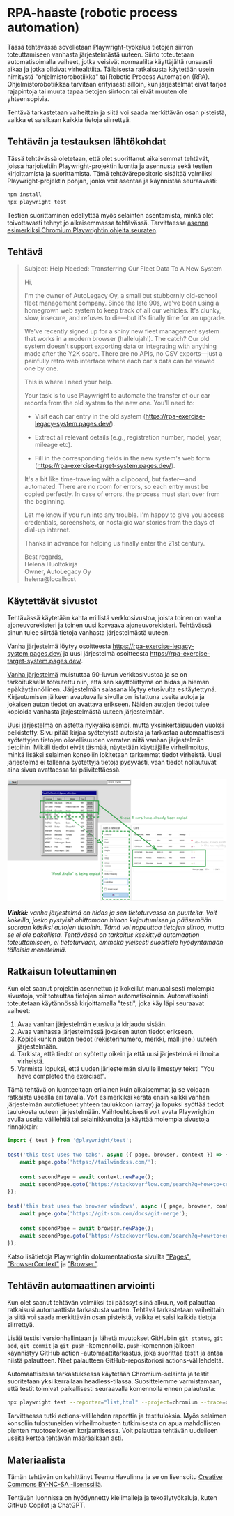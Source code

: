 # RPA-haaste (robotic process automation)

Tässä tehtävässä sovelletaan Playwright-työkalua tietojen siirron toteuttamiseen vanhasta järjestelmästä uuteen. Siirto toteutetaan automatisoimalla vaiheet, jotka veisivät normaalilta käyttäjältä runsaasti aikaa ja jotka olisivat virhealttiita. Tällaisesta ratkaisusta käytetään usein nimitystä "ohjelmistorobotiikka" tai Robotic Process Automation (RPA). Ohjelmistorobotiikkaa tarvitaan erityisesti silloin, kun järjestelmät eivät tarjoa rajapintoja tai muuta tapaa tietojen siirtoon tai eivät muuten ole yhteensopivia.

Tehtävä tarkastetaan vaiheittain ja siitä voi saada merkittävän osan pisteistä, vaikka et saisikaan kaikkia tietoja siirrettyä.


## Tehtävän ja testauksen lähtökohdat

Tässä tehtävässä oletetaan, että olet suorittanut aikaisemmat tehtävät, joissa harjoiteltiin Playwright-projektin luontia ja asennusta sekä testien kirjoittamista ja suorittamista. Tämä tehtävärepositorio sisältää valmiiksi Playwright-projektin pohjan, jonka voit asentaa ja käynnistää seuraavasti:

```bash
npm install
npx playwright test
```

Testien suorittaminen edellyttää myös selainten asentamista, minkä olet toivottavasti tehnyt jo aikaisemmassa tehtävässä. Tarvittaessa [asenna esimerkiksi Chromium Playwrightin ohjeita seuraten](https://playwright.dev/docs/browsers).


## Tehtävä

> Subject: Help Needed: Transferring Our Fleet Data To A New System
>
> Hi,
>
> I'm the owner of AutoLegacy Oy, a small but stubbornly old-school fleet management company. Since the late 90s, we've been using a homegrown web system to keep track of all our vehicles. It's clunky, slow, insecure, and refuses to die—but it's finally time for an upgrade.
>
> We've recently signed up for a shiny new fleet management system that works in a modern browser (hallelujah!). The catch? Our old system doesn't support exporting data or integrating with anything made after the Y2K scare. There are no APIs, no CSV exports—just a painfully retro web interface where each car's data can be viewed one by one.
>
> This is where I need your help.
>
> Your task is to use Playwright to automate the transfer of our car records from the old system to the new one. You'll need to:
>
> * Visit each car entry in the old system (https://rpa-exercise-legacy-system.pages.dev/).
>
> * Extract all relevant details (e.g., registration number, model, year, mileage etc).
>
> * Fill in the corresponding fields in the new system's web form (https://rpa-exercise-target-system.pages.dev/).
>
> It's a bit like time-traveling with a clipboard, but faster—and automated. There are no room for errors, so each entry must be copied perfectly. In case of errors, the process must start over from the beginning.
>
> Let me know if you run into any trouble. I'm happy to give you access credentials, screenshots, or nostalgic war stories from the days of dial-up internet.
>
> Thanks in advance for helping us finally enter the 21st century.
>
> Best regards,<br />
> Helena Huoltokirja<br />
> Owner, AutoLegacy Oy<br />
> helena@localhost


## Käytettävät sivustot

Tehtävässä käytetään kahta erillistä verkkosivustoa, joista toinen on vanha ajoneuvorekisteri ja toinen uusi korvaava ajoneuvorekisteri. Tehtävässä sinun tulee siirtää tietoja vanhasta järjestelmästä uuteen.

Vanha järjestelmä löytyy osoitteesta https://rpa-exercise-legacy-system.pages.dev/ ja uusi järjestelmä osoitteesta https://rpa-exercise-target-system.pages.dev/.

[Vanha järjestelmä](https://rpa-exercise-legacy-system.pages.dev/) muistuttaa 90-luvun verkkosivustoa ja se on tarkoituksella toteutettu niin, että sen käyttöliittymä on hidas ja hieman epäkäytännöllinen. Järjestelmän salasana löytyy etusivulta esitäytettynä. Kirjautumisen jälkeen avautuvalla sivulla on listattuna useita autoja ja jokaisen auton tiedot on avattava erikseen. Näiden autojen tiedot tulee kopioida vanhasta järjestelmästä uuteen järjestelmään.

[Uusi järjestelmä](https://rpa-exercise-target-system.pages.dev/) on astetta nykyaikaisempi, mutta yksinkertaisuuden vuoksi pelkistetty. Sivu pitää kirjaa syötetyistä autoista ja tarkastaa automaattisesti syötettyjen tietojen oikeellisuuden verraten niitä vanhan järjestelmän tietoihin. Mikäli tiedot eivät täsmää, näytetään käyttäjälle virheilmoitus, minkä lisäksi selaimen konsoliin lokitetaan tarkemmat tiedot virheistä. Uusi järjestelmä ei tallenna syötettyjä tietoja pysyvästi, vaan tiedot nollautuvat aina sivua avattaessa tai päivitettäessä.

![Autojen kopiointi vanhasta järjestelmästä uuteen](./diagram.png)

*__Vinkki:__ vanha järjestelmä on hidas ja sen tietoturvassa on puutteita. Voit kokeilla, josko pystyisit ohittamaan hitaan kirjautumisen ja pääsemään suoraan käsiksi autojen tietoihin. Tämä voi nopeuttaa tietojen siirtoa, mutta se ei ole pakollista. Tehtävässä on tarkoitus keskittyä automaation toteuttamiseen, ei tietoturvaan, emmekä yleisesti suosittele hyödyntämään tällaisia menetelmiä.*

## Ratkaisun toteuttaminen

Kun olet saanut projektin asennettua ja kokeillut manuaalisesti molempia sivustoja, voit toteuttaa tietojen siirron automatisoinnin. Automatisointi toteutetaan käytännössä kirjoittamalla "testi", joka käy läpi seuraavat vaiheet:

1. Avaa vanhan järjestelmän etusivu ja kirjaudu sisään.
2. Avaa vanhassa järjestelmässä jokaisen auton tiedot erikseen.
3. Kopioi kunkin auton tiedot (rekisterinumero, merkki, malli jne.) uuteen järjestelmään.
4. Tarkista, että tiedot on syötetty oikein ja että uusi järjestelmä ei ilmoita virheistä.
5. Varmista lopuksi, että uuden järjestelmän sivulle ilmestyy teksti "You have completed the exercise!".

Tämä tehtävä on luonteeltaan erilainen kuin aikaisemmat ja se voidaan ratkaista usealla eri tavalla. Voit esimerkiksi kerätä ensin kaikki vanhan järjestelmän autotietueet yhteen taulukkoon (array) ja lopuksi syöttää tiedot taulukosta uuteen järjestelmään. Vaihtoehtoisesti voit avata Playwrightin avulla useita välilehtiä tai selainikkunoita ja käyttää molempia sivustoja rinnakkain:

```ts
import { test } from '@playwright/test';

test('this test uses two tabs', async ({ page, browser, context }) => {
    await page.goto('https://tailwindcss.com/');

    const secondPage = await context.newPage();
    await secondPage.goto('https://stackoverflow.com/search?q=how+to+center+a+div');
});

test('this test uses two browser windows', async ({ page, browser, context }) => {
    await page.goto('https://git-scm.com/docs/git-merge');

    const secondPage = await browser.newPage();
    await secondPage.goto('https://stackoverflow.com/search?q=how+to+exit+vim');
});
```

Katso lisätietoja Playwrightin dokumentaatiosta sivuilta ["Pages"](https://playwright.dev/docs/pages), ["BrowserContext"](https://playwright.dev/docs/api/class-browsercontext) ja ["Browser"](https://playwright.dev/docs/api/class-browser).


## Tehtävän automaattinen arviointi

Kun olet saanut tehtävän valmiiksi tai päässyt siinä alkuun, voit palauttaa ratkaisusi automaattista tarkastusta varten. Tehtävä tarkastetaan vaiheittain ja siitä voi saada merkittävän osan pisteistä, vaikka et saisi kaikkia tietoja siirrettyä.

Lisää testisi versionhallintaan ja lähetä muutokset GitHubiin `git status`, `git add`, `git commit` ja `git push` -komennoilla. `push`-komennon jälkeen käynnistyy GitHub action -automaattitarkastus, joka suorittaa testit ja antaa niistä palautteen. Näet palautteen GitHub-repositoriosi actions-välilehdeltä.

Automaattisessa tarkastuksessa käytetään Chromium-selainta ja testit suoritetaan yksi kerrallaan headless-tilassa. Suosittelemme varmistamaan, että testit toimivat paikallisesti seuraavalla komennolla ennen palautusta:

```bash
npx playwright test --reporter="list,html" --project=chromium --trace=on
```

Tarvittaessa tutki actions-välilehden raporttia ja testituloksia. Myös selaimen konsoliin tulostuneiden virheilmoitusten tutkimisesta on apua mahdollisten pienten muotoseikkojen korjaamisessa. Voit palauttaa tehtävän uudelleen useita kertoa tehtävän määräaikaan asti.


## Materiaalista

Tämän tehtävän on kehittänyt Teemu Havulinna ja se on lisensoitu [Creative Commons BY-NC-SA -lisenssillä](https://creativecommons.org/licenses/by-nc-sa/4.0/).

Tehtävän luonnissa on hyödynnetty kielimalleja ja tekoälytyökaluja, kuten GitHub Copilot ja ChatGPT.
